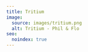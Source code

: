```yaml
---
title: Tritium
image:
  source: images/tritium.png
  alt: Tritium - Phil & Flo
seo:
  noindex: true
---
```

